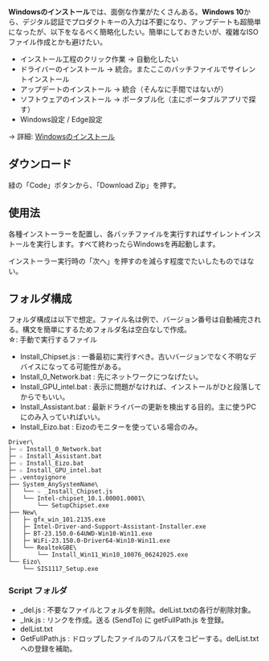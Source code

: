 **Windowsのインストール**では、面倒な作業がたくさんある。**Windows 10**から、デジタル認証でプロダクトキーの入力は不要になり、アップデートも超簡単になったが、以下をなるべく簡略化したい。簡単にしておきたいが、複雑なISOファイル作成とかも避けたい。

* インストール工程のクリック作業 → 自動化したい
* ドライバーのインストール → 統合。またここのバッチファイルでサイレントインストール
* アップデートのインストール → 統合（そんなに手間ではないが）
* ソフトウェアのインストール → ポータブル化（主にポータブルアプリで探す）
* Windows設定 / Edge設定

→ 詳細: [Windowsのインストール](https://github.com/maboroshin/Windows-Install/wiki/Windows%E3%81%AE%E3%82%A4%E3%83%B3%E3%82%B9%E3%83%88%E3%83%BC%E3%83%AB)

## ダウンロード

緑の「Code」ボタンから、「Download Zip」を押す。

## 使用法

各種インストーラーを配置し、各バッチファイルを実行すればサイレントインストールを実行します。すべて終わったらWindowsを再起動します。

インストーラー実行時の「次へ」を押すのを減らす程度でたいしたものではない。

## フォルダ構成

フォルダ構成は以下で想定。ファイル名は例で、バージョン番号は自動補完される。構文を簡単にするためフォルダ名は空白なしで作成。
<br>☆: 手動で実行するファイル
* Install_Chipset.js : 一番最初に実行すべき。古いバージョンでなく不明なデバイスになってる可能性がある。
* Install_0_Network.bat : 先にネットワークにつなげたい。
* Install_GPU_intel.bat : 表示に問題がなければ、インストールがひと段落してからでもいい。
* Install_Assistant.bat : 最新ドライバーの更新を検出する目的。主に使うPCにのみ入っていればいい。
* Install_Eizo.bat : Eizoのモニターを使っている場合のみ。

~~~
Driver\
├─ ☆ Install_0_Network.bat
├─ ☆ Install_Assistant.bat
├─ ☆ Install_Eizo.bat
├─ ☆ Install_GPU_intel.bat
├─ .ventoyignore
├── System_AnySystemName\
│   └── ☆ _Install_Chipset.js
│   └── Intel-chipset_10.1.00001.0001\
│       └── SetupChipset.exe
├── New\
│   ├─ gfx_win_101.2135.exe
│   ├─ Intel-Driver-and-Support-Assistant-Installer.exe
│   ├─ BT-23.150.0-64UWD-Win10-Win11.exe
│   ├─ WiFi-23.150.0-Driver64-Win10-Win11.exe
│   └── RealtekGBE\
│       └── Install_Win11_Win10_10076_06242025.exe
└── Eizo\
    └── SIS1117_Setup.exe
~~~

### Script フォルダ

* _del.js : 不要なファイルとフォルダを削除。delList.txtの各行が削除対象。
* _lnk.js : リンクを作成。送る (SendTo) に getFullPath.js を登録。
* delList.txt
* GetFullPath.js : ドロップしたファイルのフルパスをコピーする。delList.txt への登録を補助。


